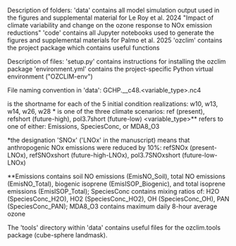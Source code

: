 Description of folders:
'data' contains all model simulation output used in the figures and supplemental material for Le Roy et al. 2024 "Impact of climate variability and change on the ozone response to NOx emission reductions"
'code' contains all Jupyter notebooks used to generate the figures and supplemental materials for Palmo et al. 2025
'ozclim' contains the project package which contains useful functions

Description of files:
'setup.py' contains instructions for installing the ozclim package
'environment.yml' contains the project-specific Python virtual environment ("OZCLIM-env")

File naming convention in 'data':
GCHP.<realization>_<scenario>_c48.<variable_type>.nc4

<realization> is the shortname for each of the 5 initial condition realizations: w10, w13, w14, w26, w28
<scenario>* is one of the three climate scenarios: ref (present), refshort (future-high), pol3.7short (future-low)
<variable_type>** refers to one of either: Emissions, SpeciesConc, or MDA8_O3

*the designation 'SNOx' ('LNOx' in the manuscript) means that anthropogenic NOx emissions were reduced by 10%: refSNOx (present-LNOx), refSNOxshort (future-high-LNOx), pol3.7SNOxshort (future-low-LNOx)

**Emissions contains soil NO emissions (EmisNO_Soil), total NO emissions (EmisNO_Total), biogenic isoprene (EmisISOP_Biogenic), and total isoprene emissions (EmisISOP_Total);
SpeciesConc contains mixing ratios of: H2O (SpeciesConc_H2O), HO2 (SpeciesConc_HO2), OH (SpeciesConc_OH), PAN (SpeciesConc_PAN);
MDA8_O3 contains maximum daily 8-hour average ozone

The 'tools' directory within 'data' contains useful files for the ozclim.tools package (cube-sphere landmask).
